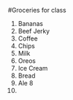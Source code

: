#Groceries for class

1. Bananas
2. Beef Jerky
3. Coffee
4. Chips
5. Milk
6. Oreos
7. Ice Cream
8. Bread
9. Ale 8
10. 
